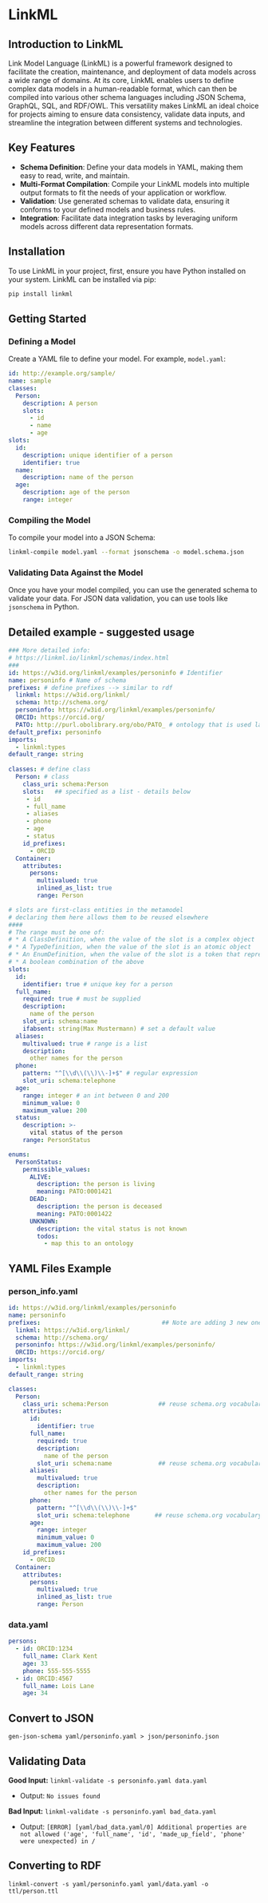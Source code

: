 # LinkML

## Introduction to LinkML

Link Model Language (LinkML) is a powerful framework designed to facilitate the creation, maintenance, and deployment of data models across a wide range of domains. At its core, LinkML enables users to define complex data models in a human-readable format, which can then be compiled into various other schema languages including JSON Schema, GraphQL, SQL, and RDF/OWL. This versatility makes LinkML an ideal choice for projects aiming to ensure data consistency, validate data inputs, and streamline the integration between different systems and technologies.

## Key Features

- **Schema Definition**: Define your data models in YAML, making them easy to read, write, and maintain.
- **Multi-Format Compilation**: Compile your LinkML models into multiple output formats to fit the needs of your application or workflow.
- **Validation**: Use generated schemas to validate data, ensuring it conforms to your defined models and business rules.
- **Integration**: Facilitate data integration tasks by leveraging uniform models across different data representation formats.

## Installation

To use LinkML in your project, first, ensure you have Python installed on your system. LinkML can be installed via pip:

```bash
pip install linkml
```

## Getting Started

### Defining a Model

Create a YAML file to define your model. For example, `model.yaml`:

```yaml
id: http://example.org/sample/
name: sample
classes:
  Person:
    description: A person
    slots:
      - id
      - name
      - age
slots:
  id:
    description: unique identifier of a person
    identifier: true
  name:
    description: name of the person
  age:
    description: age of the person
    range: integer
```

### Compiling the Model

To compile your model into a JSON Schema:

```bash
linkml-compile model.yaml --format jsonschema -o model.schema.json
```

### Validating Data Against the Model

Once you have your model compiled, you can use the generated schema to validate your data. For JSON data validation, you can use tools like `jsonschema` in Python.

## Detailed example - suggested usage

```yaml
### More detailed info:
# https://linkml.io/linkml/schemas/index.html
###
id: https://w3id.org/linkml/examples/personinfo # Identifier
name: personinfo # Name of schema
prefixes: # define prefixes --> similar to rdf                                 
  linkml: https://w3id.org/linkml/
  schema: http://schema.org/
  personinfo: https://w3id.org/linkml/examples/personinfo/
  ORCID: https://orcid.org/
  PATO: http://purl.obolibrary.org/obo/PATO_ # ontology that is used later with ENUMS
default_prefix: personinfo
imports:
  - linkml:types
default_range: string
  
classes: # define class
  Person: # class 
    class_uri: schema:Person             
    slots:   ## specified as a list - details below
     - id
     - full_name
     - aliases
     - phone
     - age
     - status
    id_prefixes:
      - ORCID
  Container:
    attributes:
      persons:
        multivalued: true
        inlined_as_list: true
        range: Person

# slots are first-class entities in the metamodel
# declaring them here allows them to be reused elsewhere
####
# The range must be one of:
# * A ClassDefinition, when the value of the slot is a complex object
# * A TypeDefinition, when the value of the slot is an atomic object
# * An EnumDefinition, when the value of the slot is a token that represents a vocabulary element
# * A boolean combination of the above
slots:
  id:
    identifier: true # unique key for a person
  full_name: 
    required: true # must be supplied
    description:
      name of the person
    slot_uri: schema:name
    ifabsent: string(Max Mustermann) # set a default value
  aliases:
    multivalued: true # range is a list
    description:
      other names for the person
  phone:
    pattern: "^[\\d\\(\\)\\-]+$" # regular expression
    slot_uri: schema:telephone 
  age:
    range: integer # an int between 0 and 200
    minimum_value: 0
    maximum_value: 200
  status:
    description: >-
      vital status of the person
    range: PersonStatus

enums:
  PersonStatus:
    permissible_values:
      ALIVE:
        description: the person is living
        meaning: PATO:0001421
      DEAD:
        description: the person is deceased
        meaning: PATO:0001422
      UNKNOWN:
        description: the vital status is not known
        todos:
          - map this to an ontology
```



















## YAML Files Example

### person_info.yaml

```yaml
id: https://w3id.org/linkml/examples/personinfo
name: personinfo
prefixes:                                  ## Note are adding 3 new ones here
  linkml: https://w3id.org/linkml/
  schema: http://schema.org/
  personinfo: https://w3id.org/linkml/examples/personinfo/
  ORCID: https://orcid.org/
imports:
  - linkml:types
default_range: string

classes:
  Person:
    class_uri: schema:Person              ## reuse schema.org vocabulary
    attributes:
      id:
        identifier: true
      full_name:
        required: true
        description:
          name of the person
        slot_uri: schema:name             ## reuse schema.org vocabulary
      aliases:
        multivalued: true
        description:
          other names for the person
      phone:
        pattern: "^[\\d\\(\\)\\-]+$"
        slot_uri: schema:telephone       ## reuse schema.org vocabulary
      age:
        range: integer
        minimum_value: 0
        maximum_value: 200
    id_prefixes:
      - ORCID
  Container:
    attributes:
      persons:
        multivalued: true
        inlined_as_list: true
        range: Person
```

### data.yaml

```yaml
persons:
  - id: ORCID:1234
    full_name: Clark Kent
    age: 33
    phone: 555-555-5555
  - id: ORCID:4567
    full_name: Lois Lane
    age: 34
```

## Convert to JSON

`gen-json-schema yaml/personinfo.yaml > json/personinfo.json`

## Validating Data

**Good Input:** `linkml-validate -s personinfo.yaml data.yaml`
- Output: `No issues found`

**Bad Input:** `linkml-validate -s personinfo.yaml bad_data.yaml`
- Output: `[ERROR] [yaml/bad_data.yaml/0] Additional properties are not allowed ('age', 'full_name', 'id', 'made_up_field', 'phone' were unexpected) in /`

## Converting to RDF

`linkml-convert -s yaml/personinfo.yaml yaml/data.yaml -o ttl/person.ttl`

